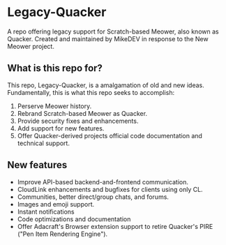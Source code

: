 # Legacy-Quacker
A repo offering legacy support for Scratch-based Meower, also known as Quacker. Created and maintained by MikeDEV in response to the New Meower project.

## What is this repo for?
This repo, Legacy-Quacker, is a amalgamation of old and new ideas. Fundamentally, this is what this repo seeks to accomplish:
1. Perserve Meower history.
2. Rebrand Scratch-based Meower as Quacker.
3. Provide security fixes and enhancements.
4. Add support for new features.
5. Offer Quacker-derived projects official code documentation and technical support.

## New features
* Improve API-based backend-and-frontend communication.
* CloudLink enhancements and bugfixes for clients using only CL.
* Communities, better direct/group chats, and forums.
* Images and emoji support.
* Instant notifications
* Code optimizations and documentation
* Offer Adacraft's Browser extension support to retire Quacker's PIRE ("Pen Item Rendering Engine").
